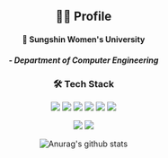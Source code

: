 
<div align=center>

## 🙋‍♀️ Profile

 
#### 🔮 Sungshin Women's University  
##### - Department of Computer Engineering



### 🛠 Tech Stack
   <img src="https://img.shields.io/badge/Android-3DDC84?style=flat-square&logo=Android&logoColor=white"/> <img src="https://img.shields.io/badge/Python-blue?style=flat-square&logo=Python&logoColor=white"/>
   <img src="https://img.shields.io/badge/Kotlin-7F52FF?style=flat-square&logo=Kotlin&logoColor=white"/> <img src="https://img.shields.io/badge/c++-00599C?style=flat-square&logo=c%2B%2B&logoColor=white"/> <img src="https://img.shields.io/badge/Java-blue?style=flat-square&logo=Java&logoColor=white"/> <img src="https://img.shields.io/badge/Node.js-339933?style=flat-square&logo=Node.js&logoColor=white"/> 
   
 <img src="https://img.shields.io/badge/css-blue?style=flat-square&logo=css3&logoColor=white"/> <img src="https://img.shields.io/badge/html-E34F26?style=flat-square&logo=html5&logoColor=white"/>
 
 
   
![Anurag's github stats](https://github-readme-stats.vercel.app/api?username=papajj06&show_icons=true&theme=radical) 


</div>



<!-- 🛠 Skill 🛠
Kotlin Android Java

Flutter Dart C++ Python Spring -->
